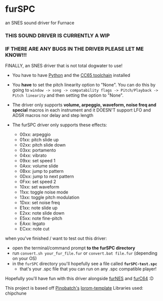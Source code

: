 # furSPC
an SNES sound driver for Furnace

### **THIS SOUND DRIVER IS CURRENTLY A WIP**
### **IF THERE ARE ANY BUGS IN THE DRIVER PLEASE LET ME KNOW!!!**

FINALLY, an SNES driver that is not total dogwater to use!

* You have to have [Python](https://www.python.org/) and the [CC65 toolchain](https://cc65.github.io/) installed
* You **have** to set the pitch linearity option to "None". You can do this by going to `window -> song -> compatability flags -> Pitch/Playback -> Pitch linearity` and then setting the option to "None".

* The driver only supports **volume, arpeggio, waveform, noise freq and special** macros in each instrument and it DOESN'T support LFO and ADSR macros nor delay and step length

* The furSPC driver only supports these effects:
  * 00xx: arpeggio
  * 01xx: pitch slide up
  * 02xx: pitch slide down
  * 03xx: portamento
  * 04xx: vibrato
  * 09xx: set speed 1
  * 0Axx: volume slide
  * 0Bxx: jump to pattern
  * 0Dxx: jump to next pattern
  * 0Fxx: set speed 2
  * 10xx: set waveform
  * 11xx: toggle noise mode
  * 13xx: toggle pitch modulation
  * 1Dxx: set noise freq
  * E1xx: note slide up
  * E2xx: note slide down
  * E5xx: note fine-pitch
  * EAxx: legato
  * ECxx: note cut

when you've finished / want to test out this driver:
* open the terminal/command prompt **to the furSPC directory**
* run `convert.sh your_fur_file.fur` or `convert.bat file.fur` (depending on your OS)
* in the `furSPC` directory you'll hopefully see a file called **`furSPC-test.spc`**
  * that's your .spc file that you can run on any .spc compatible player!

Hopefully you'll have fun with this driver alongside [furNES](https://github.com/AnnoyedArt1256/furNES) and [furC64](https://github.com/AnnoyedArt1256/furC64) :D

This project is based off [Pinobatch's](https://github.com/pinobatch) [lorom-template](https://github.com/pinobatch/lorom-template)
Libraries used: chipchune

